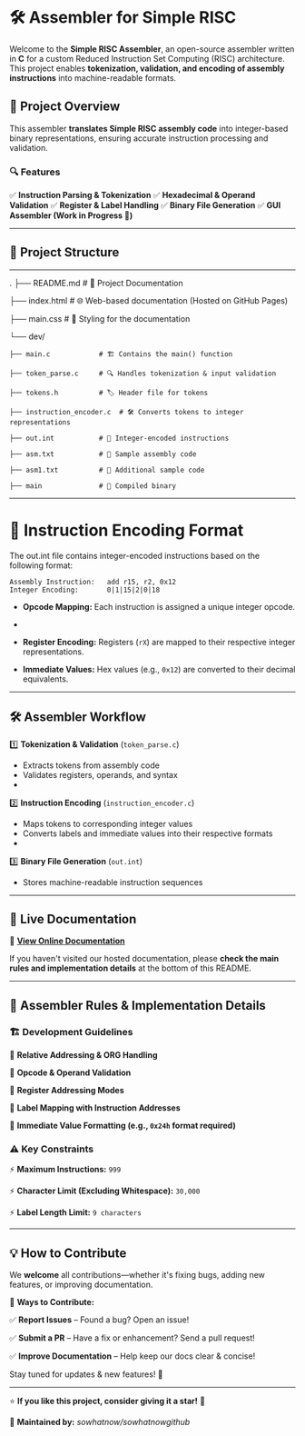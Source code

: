 # 🛠️ Assembler for Simple RISC
Welcome to the **Simple RISC Assembler**, an open-source assembler written in **C** for a custom Reduced Instruction Set Computing (RISC) architecture. This project enables **tokenization, validation, and encoding of assembly instructions** into machine-readable formats.

## 🚀 Project Overview
This assembler **translates Simple RISC assembly code** into integer-based binary representations, ensuring accurate instruction processing and validation.

### 🔍 Features
✅ **Instruction Parsing & Tokenization**
✅ **Hexadecimal & Operand Validation**
✅ **Register & Label Handling**
✅ **Binary File Generation**
✅ **GUI Assembler (Work in Progress 🚧)**

---

## 📂 Project Structure
----------------------------------------
.
├── README.md             # 📖 Project Documentation

├── index.html            # 🌐 Web-based documentation (Hosted on GitHub Pages)

├── main.css              # 🎨 Styling for the documentation

└── dev/

    ├── main.c            # 🏗️ Contains the main() function
    
    ├── token_parse.c     # 🔍 Handles tokenization & input validation
    
    ├── tokens.h          # 🏷️ Header file for tokens
    
    ├── instruction_encoder.c  # 🛠️ Converts tokens to integer representations
    
    ├── out.int           # 📜 Integer-encoded instructions
    
    ├── asm.txt           # 📄 Sample assembly code
    
    ├── asm1.txt          # 📄 Additional sample code
    
    ├── main              # 🔧 Compiled binary


----------------------------------------

# 🔢 Instruction Encoding Format

The out.int file contains integer-encoded instructions based on the following format:

```
Assembly Instruction:   add r15, r2, 0x12
Integer Encoding:       0|1|15|2|0|18
```


- **Opcode Mapping:** Each instruction is assigned a unique integer opcode.
- 
- **Register Encoding:** Registers (`rX`) are mapped to their respective
integer representations.

- **Immediate Values:** Hex values (e.g., `0x12`) are converted to their decimal equivalents.

---

## 🛠️ Assembler Workflow

1️⃣ **Tokenization & Validation** (`token_parse.c`)
- Extracts tokens from assembly code
- Validates registers, operands, and syntax
- 

2️⃣ **Instruction Encoding** (`instruction_encoder.c`)
- Maps tokens to corresponding integer values
- Converts labels and immediate values into their respective formats
- 

3️⃣ **Binary File Generation** (`out.int`)
- Stores machine-readable instruction sequences

---

## 🔗 Live Documentation
📖 **[View Online Documentation](https://sowhatnowgithub.github.io/Assembler_simple_risc/)**

If you haven't visited our hosted documentation, please **check the main rules and implementation details** at the bottom of this README.

---

## 📜 Assembler Rules & Implementation Details


### 🏗 Development Guidelines

🔹 **Relative Addressing & ORG Handling**

🔹 **Opcode & Operand Validation**

🔹 **Register Addressing Modes**

🔹 **Label Mapping with Instruction Addresses**

🔹 **Immediate Value Formatting (e.g., `0x24h` format required)**

### ⚠️ Key Constraints

⚡ **Maximum Instructions:** `999`

⚡ **Character Limit (Excluding Whitespace):** `30,000`

⚡ **Label Length Limit:** `9 characters`

---

## 💡 How to Contribute

We **welcome** all contributions—whether it's fixing bugs, adding new features, or improving documentation.


🔧 **Ways to Contribute:**

✅ **Report Issues** – Found a bug? Open an issue!

✅ **Submit a PR** – Have a fix or enhancement? Send a pull request!

✅ **Improve Documentation** – Help keep our docs clear & concise!


Stay tuned for updates & new features! 🚀


---

⭐ **If you like this project, consider giving it a star!** 🌟

📌 **Maintained by:** *sowhatnow/sowhatnowgithub*
